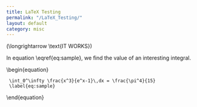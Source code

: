 ```yaml
---
title: LaTeX Testing
permalink: "/LaTeX_Testing/"
layout: default
category: misc
---
```


\(\longrightarrow \text{IT WORKS}\)

In equation \\eqref{eq:sample}, we find the value of an interesting integral.

\\begin{equation}

` \int_0^\infty \frac{x^3}{e^x-1}\,dx = \frac{\pi^4}{15}`
` \label{eq:sample}`

\\end{equation}

